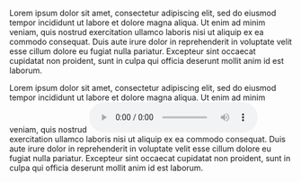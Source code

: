 <param ve-config title="Video Example" banner="https://upload.wikimedia.org/wikipedia/commons/thumb/7/75/Cin%C3%A9math%C3%A8que_333-6-002.jpg/640px-Cin%C3%A9math%C3%A8que_333-6-002.jpg" layout="vertical">

Lorem ipsum dolor sit amet, consectetur adipiscing elit, sed do eiusmod tempor incididunt ut labore et dolore magna aliqua. Ut enim ad minim veniam, quis nostrud exercitation ullamco laboris nisi ut aliquip ex ea commodo consequat. Duis aute irure dolor in reprehenderit in voluptate velit esse cillum dolore eu fugiat nulla pariatur. Excepteur sint occaecat cupidatat non proident, sunt in culpa qui officia deserunt mollit anim id est laborum.
<param ve-video id="aPFN14CPISk" title="Dickens Museum Tour">

Lorem ipsum dolor sit amet, consectetur adipiscing elit, sed do eiusmod tempor incididunt ut labore et dolore magna aliqua. Ut enim ad minim veniam, quis nostrud <audio controls><source src="https://upload.wikimedia.org/wikipedia/commons/c/cc/Tubes_%28Antti_Luode%29.mp3" mime="audio/mpeg"></source></audio> exercitation ullamco laboris nisi ut aliquip ex ea commodo consequat. Duis aute irure dolor in reprehenderit in voluptate velit esse cillum dolore eu fugiat nulla pariatur. Excepteur sint occaecat cupidatat non proident, sunt in culpa qui officia deserunt mollit anim id est laborum.
